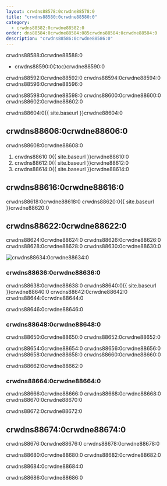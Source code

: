 ```yaml
---
layout: crwdns88578:0crwdne88578:0
title: "crwdns88580:0crwdne88580:0"
category:
  - crwdns88582:0crwdne88582:0
order: dns88584:0crwdne88584:085crwdns88584:0crwdne88584:0
description: "crwdns88586:0crwdne88586:0"
---
```

crwdns88588:0crwdne88588:0

* crwdns88590:0{:toc}crwdne88590:0

crwdns88592:0crwdne88592:0 crwdns88594:0crwdne88594:0 crwdns88596:0crwdne88596:0

crwdns88598:0crwdne88598:0 crwdns88600:0crwdne88600:0 crwdns88602:0crwdne88602:0

crwdns88604:0{{ site.baseurl }}crwdne88604:0

## crwdns88606:0crwdne88606:0

crwdns88608:0crwdne88608:0

1. crwdns88610:0{{ site.baseurl }}crwdne88610:0
2. crwdns88612:0{{ site.baseurl }}crwdne88612:0
3. crwdns88614:0{{ site.baseurl }}crwdne88614:0

## crwdns88616:0crwdne88616:0

crwdns88618:0crwdne88618:0 crwdns88620:0{{ site.baseurl }}crwdne88620:0

## crwdns88622:0crwdne88622:0

crwdns88624:0crwdne88624:0 crwdns88626:0crwdne88626:0 crwdns88628:0crwdne88628:0 crwdns88630:0crwdne88630:0

![crwdns88634:0crwdne88634:0](crwdns88632:0{{site.baseurl}}crwdne88632:0)

### crwdns88636:0crwdne88636:0

crwdns88638:0crwdne88638:0 crwdns88640:0{{ site.baseurl }}crwdne88640:0 crwdns88642:0crwdne88642:0 crwdns88644:0crwdne88644:0

crwdns88646:0crwdne88646:0

### crwdns88648:0crwdne88648:0

crwdns88650:0crwdne88650:0 crwdns88652:0crwdne88652:0

crwdns88654:0crwdne88654:0 crwdns88656:0crwdne88656:0 crwdns88658:0crwdne88658:0 crwdns88660:0crwdne88660:0

crwdns88662:0crwdne88662:0

### crwdns88664:0crwdne88664:0

crwdns88666:0crwdne88666:0 crwdns88668:0crwdne88668:0 crwdns88670:0crwdne88670:0

crwdns88672:0crwdne88672:0

## crwdns88674:0crwdne88674:0

crwdns88676:0crwdne88676:0 crwdns88678:0crwdne88678:0

crwdns88680:0crwdne88680:0 crwdns88682:0crwdne88682:0

crwdns88684:0crwdne88684:0

crwdns88686:0crwdne88686:0